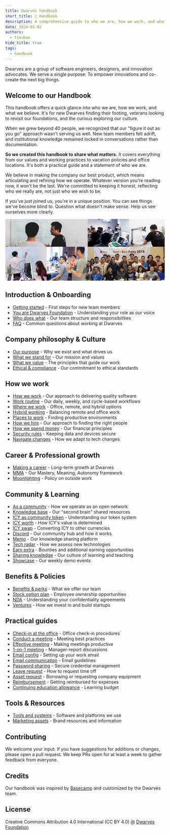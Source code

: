 ```yaml
---
title: Dwarves handbook
short_title: 📔 Handbook
description: A comprehensive guide to who we are, how we work, and what we believe
date: 2024-01-02
authors:
  - tieubao
hide_title: true
tags:
  - handbook
---
```


Dwarves are a group of software engineers, designers, and innovation advocates. We serve a single purpose: To empower innovations and co-create the next big things.

## Welcome to our Handbook

This handbook offers a quick glance into who we are, how we work, and what we believe. It's for new Dwarves finding their footing, veterans looking to revisit our foundations, and the curious exploring our culture.

When we grew beyond 40 people, we recognized that our "figure it out as you go" approach wasn't serving us well. New team members felt adrift, and institutional knowledge remained locked in conversations rather than documentation.

**So we created this handbook to share what matters.** It covers everything from our values and working practices to vacation policies and office locations. It's both a practical guide and a statement of who we are.

We believe in making the company our best product, which means articulating and refining how we operate. Whatever version you're reading now, it won't be the last. We're committed to keeping it honest, reflecting who we really are, not just who we wish to be.

If you've just joined us, you're in a unique position. You can see things we've become blind to. Question what doesn't make sense. Help us see ourselves more clearly.

![Dwarves team](assets/team-photo.webp)

## Introduction & Onboarding

- [Getting started](getting-started.md) - First steps for new team members
- [You are Dwarves Foundation](dwarves-foundation-is-you.md) - Understanding your role as our voice
- [Who does what](who-does-what.md) - Our team structure and responsibilities
- [FAQ](faq.md) - Common questions about working at Dwarves

## Company philosophy & Culture

- [Our purpose](purpose.md) - Why we exist and what drives us
- [What we stand for](what-we-stand-for.md) - Our mission and values
- [What we value](what-we-value.md) - The principles that guide our work
- [Ethical & compliance](compliance.md) - Our commitment to ethical standards

## How we work

- [How we work](how-we-work.md) - Our approach to delivering quality software
- [Work routine](routine.md) - Our daily, weekly, and cycle-based workflows
- [Where we work](where-we-work.md) - Office, remote, and hybrid options
- [Hybrid working](hybrid-working.md) - Balancing remote and office work
- [Places to work](places-to-work.md) - Finding productive environments
- [How we hire](how-we-hire.md) - Our approach to finding the right people
- [How we spend money](how-we-spend-money.md) - Our financial principles
- [Security rules](security-rules.md) - Keeping data and devices secure
- [Navigate changes](navigate-changes.md) - How we adapt to tech changes

## Career & Professional growth

- [Making a career](making-a-career.md) - Long-term growth at Dwarves
- [MMA](mma.md) - Our Mastery, Meaning, Autonomy framework
- [Moonlighting](moonlighting.md) - Policy on outside work

## Community & Learning

- [As a community](as-a-community.md) - How we operate as an open network
- [Knowledge base](knowledge-base.md) - Our "second brain" shared resources
- [ICY as community token](community/icy.md) - Understanding our token system
- [ICY worth](community/icy-worth.md) - How ICY's value is determined
- [ICY swap](community/icy-swap.md) - Converting ICY to other currencies
- [Discord](community/discord.md) - Our community hub and how it works
- [Memo](community/memo.md) - Our knowledge sharing platform
- [Tech radar](community/radar.md) - How we assess new technologies
- [Earn extra](community/earn.md) - Bounties and additional earning opportunities
- [Sharing knowledge](community/sharing.md) - Our culture of learning and teaching
- [Showcase](community/showcase.md) - Our weekly demo events

## Benefits & Policies

- [Benefits & perks](benefits-and-perks.md) - What we offer our team
- [Stock option plan](stock-option-plan.md) - Employee ownership opportunities
- [NDA](nda.md) - Understanding your confidentiality agreements
- [Ventures](ventures.md) - How we invest in and build startups

## Practical guides

- [Check-in at the office](guides/check-in-at-office.md) - Office check-in procedures
- [Conduct a meeting](guides/conduct-a-meeting.md) - Meeting best practices
- [Effective meeting](guides/effective-meeting.md) - Making meetings productive
- [1-on-1 meeting](guides/one-on-one-meeting.md) - Manager-report discussions
- [Email config](guides/configure-company-email.md) - Setting up your work email
- [Email communication](guides/email-communication-and-use.md) - Email guidelines
- [Password sharing](guides/password-sharing.md) - Secure credential management
- [Leave request](guides/leave-request.md) - How to request time off
- [Asset request](guides/asset-request.md) - Borrowing or requesting company equipment
- [Reimbursement](guides/reimbursement.md) - Getting reimbursed for expenses
- [Continuing education allowance](guides/continuing-education-allowance.md) - Learning budget

## Tools & Resources

- [Tools and systems](tools-and-systems.md) - Software and platforms we use
- [Marketing assets](misc/marketing-assets.md) - Brand resources and information

## Contributing

We welcome your input. If you have suggestions for additions or changes, please open a pull request. We keep PRs open for at least a week to gather feedback from everyone.

## Credits

Our handbook was inspired by [Basecamp](https://github.com/basecamp/handbook) and customized by the Dwarves team.

## License

Creative Commons Attribution 4.0 International (CC BY 4.0)
@ [Dwarves Foundation](https://d.foundation)

